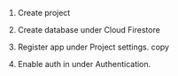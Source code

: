 

1. Create project

2. Create database under Cloud Firestore

3. Register app under Project settings. copy 

4. Enable auth in under Authentication.

